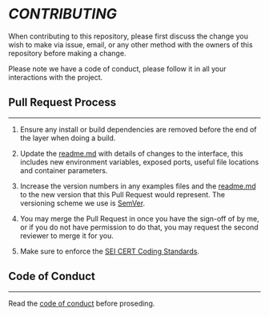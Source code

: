 # **_CONTRIBUTING_**

When contributing to this repository, please first discuss the 
change you wish to make via issue, email, or any other method 
with the owners of this repository before making a change. 

Please note we have a code of conduct, please follow it in all 
your interactions with the project.

## **Pull Request Process**

* * *

1.  Ensure any install or build dependencies are removed before 
    the end of the layer when doing a build.

2.  Update the [readme.md](readme.md) with details of changes to the 
    interface, this includes new environment variables, exposed 
    ports, useful file locations and container parameters.

3.  Increase the version numbers in any examples files and 
    the [readme.md](readme.md) to the new version that this Pull Request 
    would represent. The versioning scheme we use is [SemVer](http://semver.org/).

4.  You may merge the Pull Request in once you have the 
    sign-off of by me, or if you do not have permission to do 
    that, you may request the second reviewer to merge it for 
    you.

5. Make sure to enforce the [SEI CERT Coding Standards](https://wiki.sei.cmu.edu/confluence/plugins/servlet/mobile?contentId=88042752#content/view/88042752).


## **Code of Conduct**

* * *

Read the [code of conduct](code_of_conduct.md) before proseding.
